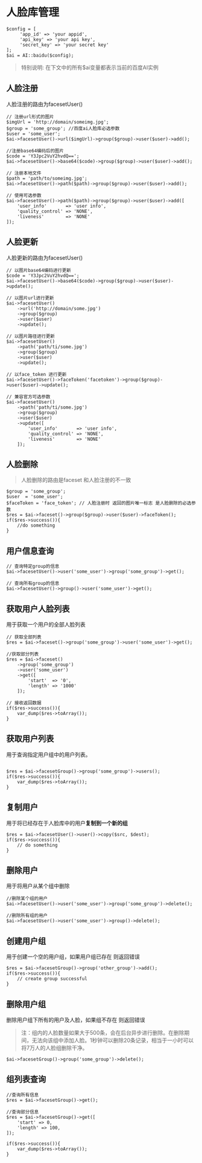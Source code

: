 # 人脸库管理

~~~
$config = [
     'app_id' => 'your appid',
     'api_key' => 'your api key',
     'secret_key' => 'your secret key'
];
$ai = AI::baidu($config);
~~~

> 特别说明: 在下文中的所有$ai变量都表示当前的百度AI实例

## 人脸注册

人脸注册的路由为facesetUser()

~~~
// 注册url形式的图片
$imgUrl = 'http://domain/someimg.jpg';
$group = 'some_group'; //百度ai人脸库必选参数
$user = 'some_user';
$ai->facesetUser()->url($imgUrl)->group($group)->user($user)->add();

//注册base64编码后的图片
$code = 'Y3Jpc2VuY2hvdQ==';
$ai->facesetUser()->base64($code)->group($group)->user($user)->add();

// 注册本地文件
$path = 'path/to/someimg.jpg';
$ai->facesetUser()->path($path)->group($group)->user($user)->add();

// 使用可选参数
$ai->facesetUser()->path($path)->group($group)->user($user)->add([
    'user_info'       => 'user info',
    'quality_control' => 'NONE',
    'liveness'        => 'NONE'
]);
~~~

## 人脸更新

人脸更新的路由为facesetUser()

~~~
// 以图片base64编码进行更新
$code = 'Y3Jpc2VuY2hvdQ==';
$ai->facesetUser()->base64($code)->group($group)->user($user)->update();

// 以图片url进行更新
$ai->facesetUser()
	->url('http://domain/some.jpg')
	->group($group)
	->user($user)
	->update();
	
// 以图片路径进行更新
$ai->facesetUser()
	->path('path/ti/some.jpg')
	->group($group)
	->user($user)
	->update();
	
// 以face_token 进行更新
$ai->facesetUser()->faceToken('facetoken')->group($group)->user($user)->update();

// 兼容官方可选参数
$ai->facesetUser()
	->path('path/ti/some.jpg')
	->group($group)
	->user($user)
	->update([
        'user_info'       => 'user info',
        'quality_control' => 'NONE',
        'liveness'        => 'NONE'
	]);
~~~

## 人脸删除

> 人脸删除的路由是faceset  和人脸注册的不一致

~~~
$group = 'some_group';
$user  = 'some_user';
$faceToken = 'face_token'; // 人脸注册时 返回的图片唯一标志 是人脸删除的必选参数
$res = $ai->faceset()->group($group)->user($user)->faceToken();
if($res->success()){
    //do something
}
~~~

## 用户信息查询

~~~
// 查询特定group的信息
$ai->facesetUser()->user('some_user')->group('some_group')->get();

// 查询所有group的信息
$ai->facesetUser()->group()->user('some_user')->get();
~~~



## 获取用户人脸列表

用于获取一个用户的全部人脸列表

~~~
// 获取全部列表
$res = $ai->faceset()->group('some_group')->user('some_user')->get();

//获取部分列表
$res = $ai->faceset()
	->group('some_group')
	->user('some_user')
	->get([
        'start'  => '0',
        'length' => '1000'
	]);
	
// 接收返回数据
if($res->success()){
    var_dump($res->toArray());
}
~~~



## 获取用户列表

用于查询指定用户组中的用户列表。

~~~

$res = $ai->facesetGroup()->group('some_group')->users();
if($res->success()){
    var_dump($res->toArray());
}
~~~

## 复制用户

用于将已经存在于人脸库中的用户**复制到一个新的组**

~~~
$res = $ai->facesetUser()->user()->copy($src, $dest);
if($res->success()){
    // do something
}
~~~

## 删除用户

用于将用户从某个组中删除

~~~
//删除某个组的用户
$ai->facesetUser()->user('some_user')->group('some_group')->delete();

//删除所有组的用户
$ai->facesetUser()->user('some_user')->group()->delete();
~~~

## 创建用户组

用于创建一个空的用户组，如果用户组已存在 则返回错误

~~~
$res = $ai->facesetGroup()->group('other_group')->add();
if($res->success()){
    // create group successful
}
~~~

## 删除用户组

删除用户组下所有的用户及人脸，如果组不存在 则返回错误

> 注：组内的人脸数量如果大于500条，会在后台异步进行删除。在删除期间，无法向该组中添加人脸。1秒钟可以删除20条记录，相当于一小时可以将7万人的人脸组删除干净。

~~~
$ai->facesetGroup()->group('some_group')->delete();
~~~

## 组列表查询

~~~
//查询所有信息
$res = $ai->facesetGroup()->get();

//查询部分信息
$res = $ai->facesetGroup()->get([
    'start' => 0,
    'length' => 100,
]);

if($res->success()){
    var_dump($res->toArray());
}
~~~

